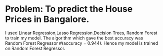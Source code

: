 # Problem: To predict the House Prices in Bangalore.

I used Linear Regression,Lasso Regression,Decision Trees, Random Forest to train my model. 
The algorithm which gave the best accuracy was Random Forest Regressor #(accuracy = 0.944). Hence my model is trained on Random Forest Regressor.

